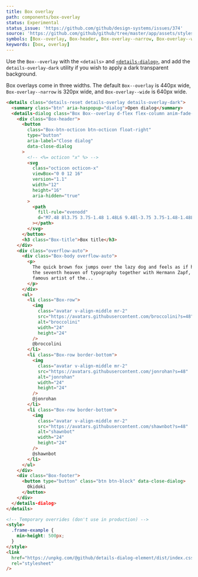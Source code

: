```yaml
---
title: Box overlay
path: components/box-overlay
status: Experimental
status_issue: 'https://github.com/github/design-systems/issues/374'
source: 'https://github.com/github/github/tree/master/app/assets/stylesheets/components/box-overlay.scss'
symbols: [Box--overlay, Box-header, Box-overlay--narrow, Box-overlay--wide]
keywords: [box, overlay]
---
```


Use the `Box--overlay` with the `<details>` and [`<details-dialog>`](https://github.com/github/details-dialog), and add the `details-overlay-dark` utility if you wish to apply a dark transparent background.

Box overlays come in three widths. The default `Box--overlay` is 440px wide, `Box-overlay--narrow` is 320px wide, and `Box-overlay--wide` is 640px wide.

```html live
<details class="details-reset details-overlay details-overlay-dark">
  <summary class="btn" aria-haspopup="dialog">Open dialog</summary>
  <details-dialog class="Box Box--overlay d-flex flex-column anim-fade-in fast">
    <div class="Box-header">
      <button
        class="Box-btn-octicon btn-octicon float-right"
        type="button"
        aria-label="Close dialog"
        data-close-dialog
      >
        <!-- <%= octicon "x" %> -->
        <svg
          class="octicon octicon-x"
          viewBox="0 0 12 16"
          version="1.1"
          width="12"
          height="16"
          aria-hidden="true"
        >
          <path
            fill-rule="evenodd"
            d="M7.48 8l3.75 3.75-1.48 1.48L6 9.48l-3.75 3.75-1.48-1.48L4.52 8 .77 4.25l1.48-1.48L6 6.52l3.75-3.75 1.48 1.48L7.48 8z"
          ></path>
        </svg>
      </button>
      <h3 class="Box-title">Box title</h3>
    </div>
    <div class="overflow-auto">
      <div class="Box-body overflow-auto">
        <p>
          The quick brown fox jumps over the lazy dog and feels as if he were in
          the seventh heaven of typography together with Hermann Zapf, the most
          famous artist of the...
        </p>
      </div>
      <ul>
        <li class="Box-row">
          <img
            class="avatar v-align-middle mr-2"
            src="https://avatars.githubusercontent.com/broccolini?s=48"
            alt="broccolini"
            width="24"
            height="24"
          />
          @broccolini
        </li>
        <li class="Box-row border-bottom">
          <img
            class="avatar v-align-middle mr-2"
            src="https://avatars.githubusercontent.com/jonrohan?s=48"
            alt="jonrohan"
            width="24"
            height="24"
          />
          @jonrohan
        </li>
        <li class="Box-row border-bottom">
          <img
            class="avatar v-align-middle mr-2"
            src="https://avatars.githubusercontent.com/shawnbot?s=48"
            alt="shawnbot"
            width="24"
            height="24"
          />
          @shawnbot
        </li>
      </ul>
    </div>
    <div class="Box-footer">
      <button type="button" class="btn btn-block" data-close-dialog>
        Okidoki
      </button>
    </div>
  </details-dialog>
</details>

<!-- Temporary overrides (don't use in production) -->
<style>
  .frame-example {
    min-height: 500px;
  }
</style>
<link
  href="https://unpkg.com/@github/details-dialog-element/dist/index.css"
  rel="stylesheet"
/>
```

[aria attributes]: https://www.w3.org/TR/html-aria/#allowed-aria-roles-states-and-properties
